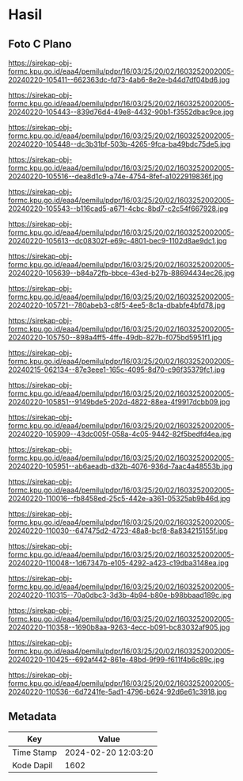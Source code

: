 # Hasil

## Foto C Plano

https://sirekap-obj-formc.kpu.go.id/eaa4/pemilu/pdpr/16/03/25/20/02/1603252002005-20240220-105411--662363dc-fd73-4ab6-8e2e-b44d7df04bd6.jpg

https://sirekap-obj-formc.kpu.go.id/eaa4/pemilu/pdpr/16/03/25/20/02/1603252002005-20240220-105443--839d76d4-49e8-4432-90b1-f3552dbac9ce.jpg

https://sirekap-obj-formc.kpu.go.id/eaa4/pemilu/pdpr/16/03/25/20/02/1603252002005-20240220-105448--dc3b31bf-503b-4265-9fca-ba49bdc75de5.jpg

https://sirekap-obj-formc.kpu.go.id/eaa4/pemilu/pdpr/16/03/25/20/02/1603252002005-20240220-105516--dea8d1c9-a74e-4754-8fef-a1022919836f.jpg

https://sirekap-obj-formc.kpu.go.id/eaa4/pemilu/pdpr/16/03/25/20/02/1603252002005-20240220-105543--b116cad5-a671-4cbc-8bd7-c2c54f667928.jpg

https://sirekap-obj-formc.kpu.go.id/eaa4/pemilu/pdpr/16/03/25/20/02/1603252002005-20240220-105613--dc08302f-e69c-4801-bec9-1102d8ae9dc1.jpg

https://sirekap-obj-formc.kpu.go.id/eaa4/pemilu/pdpr/16/03/25/20/02/1603252002005-20240220-105639--b84a72fb-bbce-43ed-b27b-88694434ec26.jpg

https://sirekap-obj-formc.kpu.go.id/eaa4/pemilu/pdpr/16/03/25/20/02/1603252002005-20240220-105721--780abeb3-c8f5-4ee5-8c1a-dbabfe4bfd78.jpg

https://sirekap-obj-formc.kpu.go.id/eaa4/pemilu/pdpr/16/03/25/20/02/1603252002005-20240220-105750--898a4ff5-4ffe-49db-827b-f075bd5951f1.jpg

https://sirekap-obj-formc.kpu.go.id/eaa4/pemilu/pdpr/16/03/25/20/02/1603252002005-20240215-062134--87e3eee1-165c-4095-8d70-c96f35379fc1.jpg

https://sirekap-obj-formc.kpu.go.id/eaa4/pemilu/pdpr/16/03/25/20/02/1603252002005-20240220-105851--9149bde5-202d-4822-88ea-4f9917dcbb09.jpg

https://sirekap-obj-formc.kpu.go.id/eaa4/pemilu/pdpr/16/03/25/20/02/1603252002005-20240220-105909--43dc005f-058a-4c05-9442-82f5bedfd4ea.jpg

https://sirekap-obj-formc.kpu.go.id/eaa4/pemilu/pdpr/16/03/25/20/02/1603252002005-20240220-105951--ab6aeadb-d32b-4076-936d-7aac4a48553b.jpg

https://sirekap-obj-formc.kpu.go.id/eaa4/pemilu/pdpr/16/03/25/20/02/1603252002005-20240220-110016--fb8458ed-25c5-442e-a361-05325ab9b46d.jpg

https://sirekap-obj-formc.kpu.go.id/eaa4/pemilu/pdpr/16/03/25/20/02/1603252002005-20240220-110030--647475d2-4723-48a8-bcf8-8a834215155f.jpg

https://sirekap-obj-formc.kpu.go.id/eaa4/pemilu/pdpr/16/03/25/20/02/1603252002005-20240220-110048--1d67347b-e105-4292-a423-c19dba3148ea.jpg

https://sirekap-obj-formc.kpu.go.id/eaa4/pemilu/pdpr/16/03/25/20/02/1603252002005-20240220-110315--70a0dbc3-3d3b-4b94-b80e-b98bbaad189c.jpg

https://sirekap-obj-formc.kpu.go.id/eaa4/pemilu/pdpr/16/03/25/20/02/1603252002005-20240220-110358--1690b8aa-9263-4ecc-b091-bc83032af905.jpg

https://sirekap-obj-formc.kpu.go.id/eaa4/pemilu/pdpr/16/03/25/20/02/1603252002005-20240220-110425--692af442-861e-48bd-9f99-f611f4b6c89c.jpg

https://sirekap-obj-formc.kpu.go.id/eaa4/pemilu/pdpr/16/03/25/20/02/1603252002005-20240220-110536--6d7241fe-5ad1-4796-b624-92d6e61c3918.jpg


## Metadata

| Key        | Value               |
| ---------- | ------------------- |
| Time Stamp | 2024-02-20 12:03:20 |
| Kode Dapil | 1602                |



